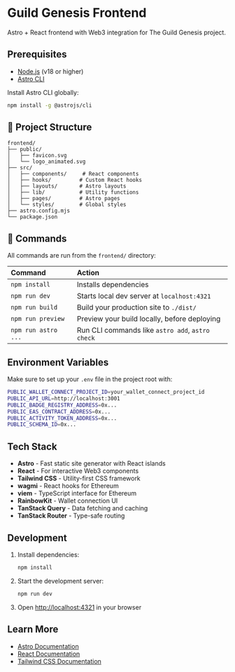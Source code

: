# Guild Genesis Frontend

Astro + React frontend with Web3 integration for The Guild Genesis project.

## Prerequisites

- [Node.js](https://nodejs.org/) (v18 or higher)
- [Astro CLI](https://docs.astro.build/en/getting-started/)

Install Astro CLI globally:
```bash
npm install -g @astrojs/cli
```

## 🚀 Project Structure

```text
frontend/
├── public/
│   ├── favicon.svg
│   └── logo_animated.svg
├── src/
│   ├── components/     # React components
│   ├── hooks/         # Custom React hooks
│   ├── layouts/       # Astro layouts
│   ├── lib/           # Utility functions
│   ├── pages/         # Astro pages
│   └── styles/        # Global styles
├── astro.config.mjs
└── package.json
```

## 🧞 Commands

All commands are run from the `frontend/` directory:

| Command                   | Action                                           |
| :------------------------ | :----------------------------------------------- |
| `npm install`             | Installs dependencies                            |
| `npm run dev`             | Starts local dev server at `localhost:4321`      |
| `npm run build`           | Build your production site to `./dist/`          |
| `npm run preview`         | Preview your build locally, before deploying     |
| `npm run astro ...`       | Run CLI commands like `astro add`, `astro check` |

## Environment Variables

Make sure to set up your `.env` file in the project root with:

```bash
PUBLIC_WALLET_CONNECT_PROJECT_ID=your_wallet_connect_project_id
PUBLIC_API_URL=http://localhost:3001
PUBLIC_BADGE_REGISTRY_ADDRESS=0x...
PUBLIC_EAS_CONTRACT_ADDRESS=0x...
PUBLIC_ACTIVITY_TOKEN_ADDRESS=0x...
PUBLIC_SCHEMA_ID=0x...
```

## Tech Stack

- **Astro** - Fast static site generator with React islands
- **React** - For interactive Web3 components
- **Tailwind CSS** - Utility-first CSS framework
- **wagmi** - React hooks for Ethereum
- **viem** - TypeScript interface for Ethereum
- **RainbowKit** - Wallet connection UI
- **TanStack Query** - Data fetching and caching
- **TanStack Router** - Type-safe routing

## Development

1. Install dependencies:
   ```bash
   npm install
   ```

2. Start the development server:
   ```bash
   npm run dev
   ```

3. Open [http://localhost:4321](http://localhost:4321) in your browser

## Learn More

- [Astro Documentation](https://docs.astro.build)
- [React Documentation](https://react.dev)
- [Tailwind CSS Documentation](https://tailwindcss.com/docs)
